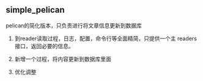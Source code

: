 ## simple_pelican

pelican的简化版本，只负责进行将文章信息更新到数据库

1. 到reader读取过程，日志，配置，命令行等全面精简，只提供一个主 readers 接口，返回必要的信息。

2. 新增一个过程，将内容更新到数据库里面

3. 优化调整

